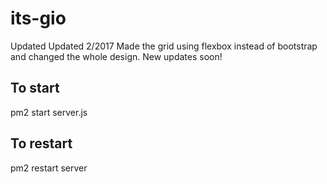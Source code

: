 # its-gio
Updated Updated 2/2017
Made the grid using flexbox instead of bootstrap and changed the whole design. New updates soon!

## To start
pm2 start server.js

## To restart
pm2 restart server